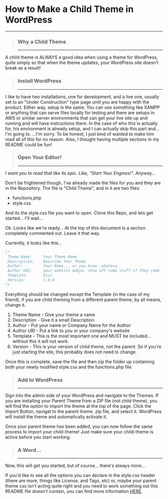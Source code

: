 # How to Make a Child Theme in WordPress #
---

> ### Why a Child Theme
> ---

A child theme is ALWAYS a good idea when using a theme for WordPress, quite simply so that when the theme updates, your WordPress site doesn't break as a result!

> ### Install WordPress ###
> ---

I like to have two installations, one for development, and a live one, usually set to an "Under Construction" type page until you are happy with the product.
Either way, setup is the same.  You can use something like XAMPP or anything that can serve files locally for testing and there are setups in AWS or similar server environments that can get your live site up and running and will have instructions there.  In the case of who this is actually for, his environment is already setup, and I can actually skip this part and... I'm going to.  ...I'm sorry.  To be honest, I just kind of wanted to make him read all of this for no reason.  Also, I thought having multiple sections in my README could be fun!

> ### Open Your Editor! ###
> ---
*I want you to read that like its epic.  Like, "Start Your Engines!". Anyway...*

Don't be frightened though, I've already made the files for you and they are in the Repository.  The file is "Child Theme", and in it are two files:
* functions.php
* style.css

And its the style.css file you want to open.  Clone this Repo, and lets get started... I'll wait...







Ok. Looks like we're ready...
At the top of this document is a section completely commented out.  Leave it that way.

Currently, it looks like this...
```css
/*
 Theme Name:     Your Theme Name
 Description:    Describe Your Theme
 Author:         Your Name... or you know..whateva
 Author URI:     your website mabye. show off some stuff if they come lookin
 Template:       Divi
 Version:        1.0.0
*/
```

Everything should be changed except the Template (in the case of my friend), if you are child theming from a different parent theme, by all means, change it.

1. Theme Name - Give your theme a name
2. Description - Give it a small Description
3. Author - Put your name or Company Name for the Author
4. Author URI - Put a link to you or your company's website
5. Template - This is the most important one and MUST be included... without this it will not work.
6. Version - This is your version of child theme, not the parent. So if you're just starting the site, this probably does not need to change.

Once this is complete, save the file and then zip the folder up containing both your newly modified style.css and the functions.php file.

> ### Add to WordPress ###
> ---

Sign into the admin side of your WordPress and navigate to the Themes.  If you are installing your Parent Theme from a ZIP file (not child theme),
you will find the option to import the theme at the top of the page.  Click the Import Button, navigat to the parent theme .zip file, and select it.  WordPress will install the theme and automatically activate it.

Once your parent theme has been added, you can now follow the same process to import your child-theme!  Just make sure your child-theme is active before you start working.

> ### A Word... ###
> ---

Now, this will get you started, but of course... there's always more...

If you'd like to see all the options you can declare in the style.css header (there are more, things like License, and Tags, etc) or, maybe your parent theme css isn't acting quite right and you need to work something out this README file doesn't contain, you can find more information [HERE](https://codex.wordpress.org/Child_Themes).
